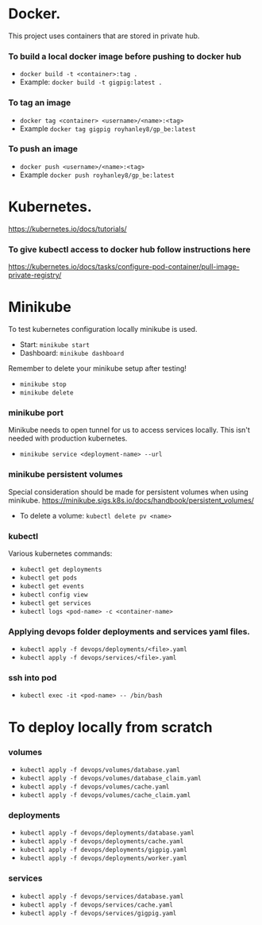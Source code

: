 # Docker.
This project uses containers that are stored in private hub.

### To build a local docker image before pushing to docker hub
- `docker build -t <container>:tag .` 
- Example: `docker build -t gigpig:latest .` 

### To tag an image
- `docker tag <container> <username>/<name>:<tag>` 
- Example `docker tag gigpig royhanley8/gp_be:latest`

### To push an image
- `docker push <username>/<name>:<tag>` 
- Example `docker push royhanley8/gp_be:latest`

# Kubernetes.
https://kubernetes.io/docs/tutorials/

### To give kubectl access to docker hub follow instructions here
https://kubernetes.io/docs/tasks/configure-pod-container/pull-image-private-registry/

# Minikube
To test kubernetes configuration locally minikube is used.
- Start: `minikube start`
- Dashboard: `minikube dashboard`

Remember to delete your minikube setup after testing!
- `minikube stop`
- `minikube delete`

### minikube port
Minikube needs to open tunnel for us to access services locally. This isn't needed with production kubernetes.
- `minikube service <deployment-name> --url`

### minikube persistent volumes
Special consideration should be made for persistent volumes when using minikube.
https://minikube.sigs.k8s.io/docs/handbook/persistent_volumes/
- To delete a volume: `kubectl delete pv <name>`

### kubectl
Various kubernetes commands:
- `kubectl get deployments`
- `kubectl get pods`
- `kubectl get events`
- `kubectl config view`
- `kubectl get services`
- `kubectl logs <pod-name> -c <container-name>`

### Applying devops folder deployments and services yaml files.
- `kubectl apply -f devops/deployments/<file>.yaml`
- `kubectl apply -f devops/services/<file>.yaml`

### ssh into pod
- `kubectl exec -it <pod-name> -- /bin/bash`

# To deploy locally from scratch

### volumes
- `kubectl apply -f devops/volumes/database.yaml`
- `kubectl apply -f devops/volumes/database_claim.yaml`
- `kubectl apply -f devops/volumes/cache.yaml`
- `kubectl apply -f devops/volumes/cache_claim.yaml`

### deployments
- `kubectl apply -f devops/deployments/database.yaml`
- `kubectl apply -f devops/deployments/cache.yaml`
- `kubectl apply -f devops/deployments/gigpig.yaml`
- `kubectl apply -f devops/deployments/worker.yaml`

### services
- `kubectl apply -f devops/services/database.yaml`
- `kubectl apply -f devops/services/cache.yaml`
- `kubectl apply -f devops/services/gigpig.yaml`

